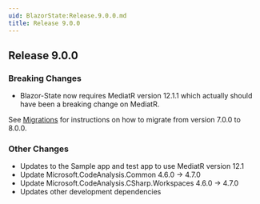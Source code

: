 ```yaml
---
uid: BlazorState:Release.9.0.0.md
title: Release 9.0.0
---
```


## Release 9.0.0

### Breaking Changes

* Blazor-State now requires MediatR version 12.1.1 which actually should have been a breaking change on MediatR.

See [Migrations](xref:BlazorState:Migration8-9.md) for instructions on how to migrate from version 7.0.0 to 8.0.0.

### Other Changes

* Updates to the Sample app and test app to use MediatR version 12.1
* Update Microsoft.CodeAnalysis.Common 4.6.0 -> 4.7.0
* Update Microsoft.CodeAnalysis.CSharp.Workspaces 4.6.0 -> 4.7.0
* Updates other development dependencies
